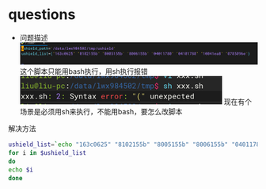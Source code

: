 # questions
- 问题描述
![Img](./FILES/questions.md/img-20240318163231.png)
这个脚本只能用bash执行，用sh执行报错
![Img](./FILES/questions.md/img-20240318163241.png)
现在有个场景是必须用sh来执行，不能用bash，要怎么改脚本

解决方法
```bash
ushield_list=`echo "163c0625" "8102155b" "8005155b" "8006155b" "04011780" "04101780" "10041ea8" "0705096e" `
for i in $ushield_list
do
echo $i
done
```
